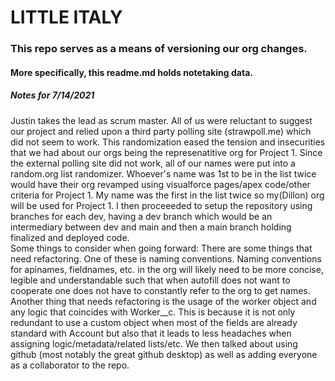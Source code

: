 
# LITTLE ITALY
### This repo serves as a means of versioning our org changes.
#### More specifically, this readme.md holds notetaking data.

##### Notes for 7/14/2021
Justin takes the lead as scrum master.  All of us were reluctant to suggest our project and relied upon a third party polling site (strawpoll.me) which did not seem to work.  This randomization eased the tension and insecurities that we had about our orgs being the represenatitive org for Project 1.  Since the external polling site did not work, all of our names were put into a random.org list randomizer.  Whoever's name was 1st to be in the list twice would have their org revamped using visualforce pages/apex code/other criteria for Project 1.  My name was the first in the list twice so my(Dillon) org will be used for Project 1.  I then proceeeded to setup the repository using branches for each dev, having a dev branch which would be an intermediary between dev and main and then a main branch holding finalized and deployed code.  
Some things to consider when going forward:
There are some things that need refactoring.  One of these is naming conventions.  Naming conventions for apinames, fieldnames, etc. in the org will likely need to be more concise, legible and understandable such that when autofill does not want to cooperate one does not have to constantly refer to the org to get names.  Another thing that needs refactoring is the usage of the worker object and any logic that coincides with Worker__c.  This is because it is not only redundant to use a custom object when most of the fields are already standard with Account but also that it leads to less headaches when assigning logic/metadata/related lists/etc.  We then talked about using github (most notably the great github desktop) as well as adding everyone as a collaborator to the repo.    
